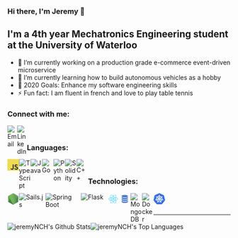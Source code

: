 <!--
**jeremyNCH/jeremyNCH** is a ✨ _special_ ✨ repository because its `README.md` (this file) appears on your GitHub profile.

Here are some ideas to get you started:

- 🔭 I’m currently working on ...
- 🌱 I’m currently learning ...
- 👯 I’m looking to collaborate on ...
- 🤔 I’m looking for help with ...
- 💬 Ask me about ...
- 📫 How to reach me: ...
- 😄 Pronouns: ...
- ⚡ Fun fact: ...
-->

### Hi there, I'm Jeremy 👋

## I'm a 4th year Mechatronics Engineering student at the University of Waterloo

- 🔭 I’m currently working on a production grade e-commerce event-driven microservice
- 🌱 I’m currently learning how to build autonomous vehicles as a hobby
- 🤔 2020 Goals: Enhance my software engineering skills
- ⚡ Fun fact: I am fluent in french and love to play table tennis

### Connect with me:

[<img align="left" alt="Email" width="22px" src="https://image.flaticon.com/icons/svg/732/732026.svg" />][email]
[<img align="left" alt="LinkedIn" width="22px" src="https://cdn.jsdelivr.net/npm/simple-icons@v3/icons/linkedin.svg" />][linkedin]

<br />

### Languages:

<img align="left" alt="JavaScript" width="26px" src="https://raw.githubusercontent.com/github/explore/80688e429a7d4ef2fca1e82350fe8e3517d3494d/topics/javascript/javascript.png" />
<img align="left" alt="TypeScript" width="26px" src="https://image.flaticon.com/icons/svg/919/919832.svg" />
<img align="left" alt="Java" width="26px" src="https://image.flaticon.com/icons/svg/226/226777.svg" />
<img align="left" alt="Go" width="26px" src="https://avatars1.githubusercontent.com/u/4314092?s=200&v=4" />
<img align="left" alt="Python" width="26px" src="https://image.flaticon.com/icons/svg/919/919852.svg" />
<img align="left" alt="Solidity" width="26px" src="https://github.com/ethereum/solidity/raw/v0.7.0/docs/logo.svg" />
<img align="left" alt="C++" width="26px" src="https://upload.wikimedia.org/wikipedia/commons/thumb/1/18/ISO_C%2B%2B_Logo.svg/150px-ISO_C%2B%2B_Logo.svg.png" />
<!-- <img align="left" alt="HTML5" width="26px" src="https://raw.githubusercontent.com/github/explore/80688e429a7d4ef2fca1e82350fe8e3517d3494d/topics/html/html.png" />
<img align="left" alt="CSS3" width="26px" src="https://raw.githubusercontent.com/github/explore/80688e429a7d4ef2fca1e82350fe8e3517d3494d/topics/css/css.png" /> -->

<br />

### Technologies:

<img align="left" alt="Node.js" width="26px" src="https://raw.githubusercontent.com/github/explore/80688e429a7d4ef2fca1e82350fe8e3517d3494d/topics/nodejs/nodejs.png" />
<img align="left" alt="Sails.js" width="60px" src="https://camo.githubusercontent.com/9e49073459ed4e0e2687b80eaf515d87b0da4a6b/687474703a2f2f62616c64657264617368792e6769746875622e696f2f7361696c732f696d616765732f6c6f676f2e706e67" />
<img align="left" alt="Spring Boot" width="80px" src="https://spring.io/images/spring-logo-9146a4d3298760c2e7e49595184e1975.svg" />
<img align="left" alt="Flask" width="60px" src="https://flask.palletsprojects.com/en/1.1.x/_images/flask-logo.png" />
<img align="left" alt="React" width="26px" src="https://raw.githubusercontent.com/github/explore/80688e429a7d4ef2fca1e82350fe8e3517d3494d/topics/react/react.png" />
<!-- <img align="left" alt="Next.js" width="100px" src="https://camo.githubusercontent.com/0bbf728fe4c8b213f3723eaac321fbb30e68be19/68747470733a2f2f6173736574732e76657263656c2e636f6d2f696d6167652f75706c6f61642f76313533383336313039312f7265706f7369746f726965732f6e6578742d6a732f6e6578742d6a732e706e67" /> -->
<img align="left" alt="SQL" width="26px" src="https://raw.githubusercontent.com/github/explore/80688e429a7d4ef2fca1e82350fe8e3517d3494d/topics/sql/sql.png" />
<img align="left" alt="MongoDB" width="26px" src="https://avatars1.githubusercontent.com/u/45120?s=200&v=4" />
<img align="left" alt="Docker" width="26px" src="https://avatars0.githubusercontent.com/u/5429470?s=200&v=4" />
<img align="left" alt="Kubernetes" width="26px" src="https://github.com/kubernetes/kubernetes/raw/master/logo/logo.png" />

<br />
<br />

---

<img align="left" alt="jeremyNCH's Github Stats" src="https://github-readme-stats.vercel.app/api?username=jeremyNCH&show_icons=true&hide_border=true&count_private=true" />
<img align="left" alt="jeremyNCH's Top Languages" src="https://github-readme-stats.vercel.app/api/top-langs/?username=jeremyNCH&hide_border=true" />

[email]: jeremyafoke@gmail.com
[linkedin]: https://www.linkedin.com/in/jeremy-afoke/
